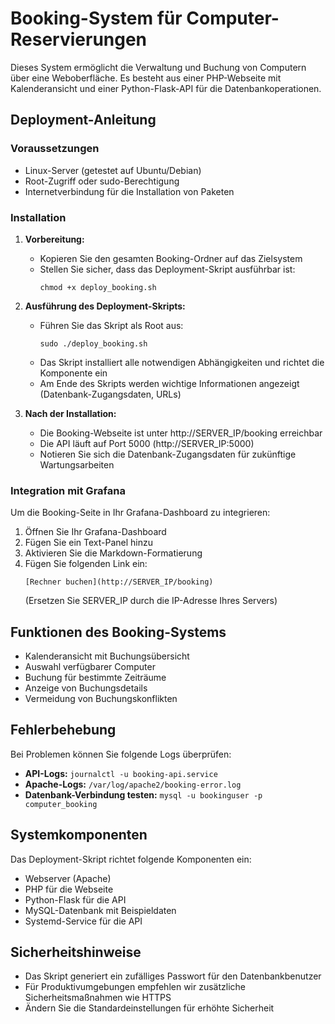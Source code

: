 # Booking-System für Computer-Reservierungen

Dieses System ermöglicht die Verwaltung und Buchung von Computern über eine Weboberfläche. Es besteht aus einer PHP-Webseite mit Kalenderansicht und einer Python-Flask-API für die Datenbankoperationen.

## Deployment-Anleitung

### Voraussetzungen

- Linux-Server (getestet auf Ubuntu/Debian)
- Root-Zugriff oder sudo-Berechtigung
- Internetverbindung für die Installation von Paketen

### Installation

1. **Vorbereitung:**
   - Kopieren Sie den gesamten Booking-Ordner auf das Zielsystem
   - Stellen Sie sicher, dass das Deployment-Skript ausführbar ist:
     ```
     chmod +x deploy_booking.sh
     ```

2. **Ausführung des Deployment-Skripts:**
   - Führen Sie das Skript als Root aus:
     ```
     sudo ./deploy_booking.sh
     ```
   - Das Skript installiert alle notwendigen Abhängigkeiten und richtet die Komponente ein
   - Am Ende des Skripts werden wichtige Informationen angezeigt (Datenbank-Zugangsdaten, URLs)

3. **Nach der Installation:**
   - Die Booking-Webseite ist unter http://SERVER_IP/booking erreichbar
   - Die API läuft auf Port 5000 (http://SERVER_IP:5000)
   - Notieren Sie sich die Datenbank-Zugangsdaten für zukünftige Wartungsarbeiten

### Integration mit Grafana

Um die Booking-Seite in Ihr Grafana-Dashboard zu integrieren:

1. Öffnen Sie Ihr Grafana-Dashboard
2. Fügen Sie ein Text-Panel hinzu
3. Aktivieren Sie die Markdown-Formatierung
4. Fügen Sie folgenden Link ein:
   ```
   [Rechner buchen](http://SERVER_IP/booking)
   ```
   (Ersetzen Sie SERVER_IP durch die IP-Adresse Ihres Servers)

## Funktionen des Booking-Systems

- Kalenderansicht mit Buchungsübersicht
- Auswahl verfügbarer Computer
- Buchung für bestimmte Zeiträume
- Anzeige von Buchungsdetails
- Vermeidung von Buchungskonflikten

## Fehlerbehebung

Bei Problemen können Sie folgende Logs überprüfen:

- **API-Logs:** `journalctl -u booking-api.service`
- **Apache-Logs:** `/var/log/apache2/booking-error.log`
- **Datenbank-Verbindung testen:** `mysql -u bookinguser -p computer_booking`

## Systemkomponenten

Das Deployment-Skript richtet folgende Komponenten ein:

- Webserver (Apache)
- PHP für die Webseite
- Python-Flask für die API
- MySQL-Datenbank mit Beispieldaten
- Systemd-Service für die API

## Sicherheitshinweise

- Das Skript generiert ein zufälliges Passwort für den Datenbankbenutzer
- Für Produktivumgebungen empfehlen wir zusätzliche Sicherheitsmaßnahmen wie HTTPS
- Ändern Sie die Standardeinstellungen für erhöhte Sicherheit 